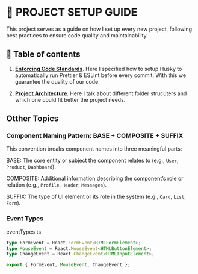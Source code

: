 # 🚀 PROJECT SETUP GUIDE

This project serves as a guide on how I set up every new project, following best practices to ensure code quality and maintainability.

## 📜 Table of contents

1. [**Enforcing Code Standards**](/configs/code-standards). Here I specified how to setup Husky to automatically run Prettier & ESLint before every commit. With this we guarantee the quality of our code.

2. [**Project Architecture**](/configs/folder-structure). Here I talk about different folder strucuters and which one could fit better the project needs.

## Otther Topics

### Component Naming Pattern: BASE + COMPOSITE + SUFFIX

This convention breaks component names into three meaningful parts:

BASE: The core entity or subject the component relates to (e.g., `User`, `Product`, `Dashboard`).

COMPOSITE: Additional information describing the component’s role or relation (e.g., `Profile`, `Header`, `Messages`).

SUFFIX: The type of UI element or its role in the system (e.g., `Card`, `List`, `Form`).

### Event Types

eventTypes.ts

```ts
type FormEvent = React.FormEvent<HTMLFormElement>;
type MouseEvent = React.MouseEvent<HTMLButtonElement>;
type ChangeEvent = React.ChangeEvent<HTMLInputElement>;

export { FormEvent, MouseEvent, ChangeEvent };
```
